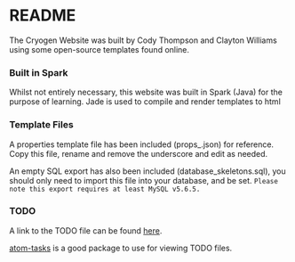# README #

The Cryogen Website was built by Cody Thompson and Clayton Williams using some open-source templates found online.

### Built in Spark ###

Whilst not entirely necessary, this website was built in Spark (Java) for the purpose of learning.
Jade is used to compile and render templates to html

### Template Files ###

A properties template file has been included (props_.json) for reference. Copy this file, rename and remove the underscore and edit as needed.

An empty SQL export has also been included (database_skeletons.sql), you should only need to import this file into your database, and be set.
```Please note this export requires at least MySQL v5.6.5.```

### TODO ###

A link to the TODO file can be found [here](website.todo).

[atom-tasks](https://github.com/irrationalistic/atom-tasks) is a good package to use for viewing TODO files.
